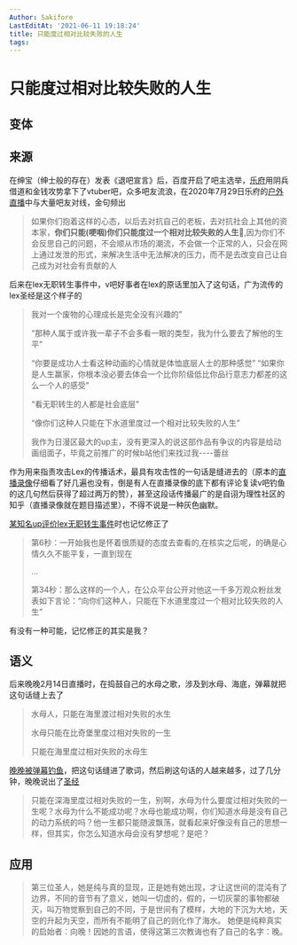 ```yaml
---
Author: Sakifore
LastEditAt: '2021-06-11 19:18:24'
title: 只能度过相对比较失败的人生
tags:
---
```

# 只能度过相对比较失败的人生

## 变体

## 来源

在绅宝（绅士般的存在）发表《退吧宣言》后，百度开启了吧主选举，[乐府](https://space.bilibili.com/271887040)用阴兵借道和金钱攻势拿下了vtuber吧，众多吧友流浪，在2020年7月29日乐府的[户外直播](https://www.bilibili.com/video/BV1q64y1F7mr)中与大量吧友对线，金句频出
>如果你们抱着这样的心态，以后去对抗自己的老板，去对抗社会上其他的资本家，**你们只能(哽咽)你们只能度过一个相对比较失败的人生🤡**,因为你们不会反思自己的问题，不会顺从市场的潮流，不会做一个正常的人，只会在网上通过发泄的形式，来解决生活中无法解决的压力，而不是去改变自己让自己成为对社会有贡献的人

后来在lex无职转生事件中，v吧好事者在lex的原话里加入了这句话，广为流传的lex圣经是这个样子的
>我对一个废物的心理成长是完全没有兴趣的”
>
>“那种人属于或许我一辈子不会多看一眼的类型，我为什么要去了解他的生平”
>
>“你要是成功人士看这种动画的心情就是体恤底层人士的那种感觉” “如果你是人生赢家，你根本没必要去体会一个比你阶级低比你品行意志力都差的这么一个人的感受”
>
>“看无职转生的人都是社会底层”
>
>“像你们这种人只能在下水道里度过一个相对比较失败的人生”
>
>我作为日漫区最大的up主，没有更深入的说这部作品有争议的内容是给动画组面子，毕竟之前推广的时候b站他们来找过我----蕾丝

作为用来指责攻击Lex的传播话术，最具有攻击性的一句话是缝进去的（原本的[直播录像](https://www.bilibili.com/video/BV1ef4y167ZT)仔细看了好几遍也没有，倒是有人在直播录像的底下都有评论复读v吧钓鱼的这几句然后获得了超过两万的赞），甚至这段话传播最广的是自诩为理性社区的知乎（直播录像就在题目描述里），不得不说是一种灰色幽默。

[某知名up评价lex无职转生事件](https://www.bilibili.com/video/BV1Lz4y1U7ks?t=6s)时也记忆修正了

>第6秒：一开始我也是怀着很质疑的态度去查看的,在核实之后呢，的确是心情久久不能平复，一直到现在
>
>...
>
>第34秒：那么这样的一个人，在公众平台公开对他这一千多万观众粉丝发表如下言论：“向你们这种人，只能在下水道里度过一个相对比较失败的人生”

有没有一种可能，记忆修正的其实是我？



##  语义

后来晚晚2月14日直播时，在捣鼓自己的水母之歌，涉及到水母、海底，弹幕就把这句话缝上去了

>水母人，只能在海里渡过相对失败的水生
>
>水母只能在比奇堡里度过相对失败的一生
>
>只能在海里度过相对失败的水母生

[晚晚被弹幕钓鱼](https://www.bilibili.com/video/BV1AV411q7D5?p=2&t=46m56s)，把这句话缝进了歌词，然后刷这句话的人越来越多，过了几分钟，晚晚说出了[圣经](https://www.bilibili.com/video/BV1AV411q7D5?p=2&t=51m25s)

>只能在深海里度过相对失败的一生，别啊，水母为什么要度过相对失败的一生呢？水母为什么不能成功呢？水母也能成功啊，你们知道水母是没有自己的动力系统的吗？他一生都只能随波飘荡，就看起来好像没有自己的思想一样，但其实，你怎么知道水母会没有梦想呢？是吧？

##  应用

> 第三位圣人，她是纯与真的显现，正是她有她出现，才让这世间的混沌有了边界，不同的音节有了意义，她叫一切虚的，假的，一切灰蒙的事物都破灭，叫万物觉察到自己的不同，于是世间有了模样，大地的下沉为大地，天空的升起为天空，而所有不能明了自己的则化作了海水。
> 她便是纯粹真实的启始者：向晚！因她的言语，使得这第三次教诲也有了自己的名字：晚。